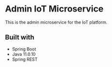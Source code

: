 # Admin IoT Microservice
This is the admin microservice for the IoT platform. 

## Built with
- Spring Boot
- Java 11.0.10
- Spring REST

